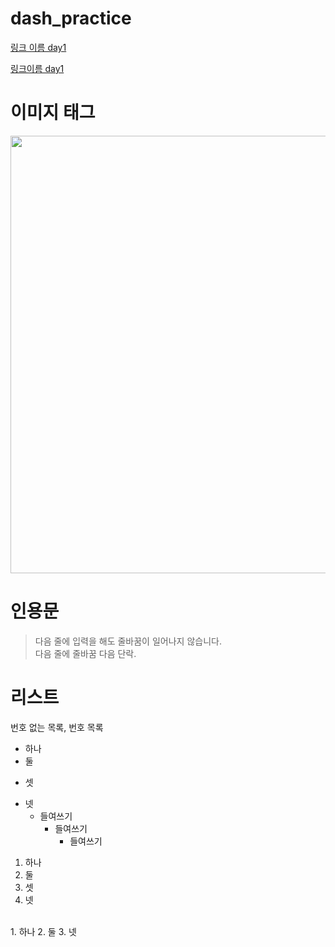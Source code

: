 # dash_practice

[]()

[링크 이름 day1](./day1/)


<a href='./day1/readme.md'>링크이름 day1 </a>

# 이미지 태그


<img src='https://src.hidoc.co.kr/image/lib/2022/5/12/1652337370806_0.jpg' width = '700'>

# 인용문


> 다음 줄에 입력을 해도 줄바꿈이 일어나지 않습니다.
> <br> 다음 줄에 줄바꿈
> 다음 단락.

# 리스트

번호 없는 목록, 번호 목록

- 하나
- 둘
* 셋
+ 넷
  - 들여쓰기
    - 들여쓰기
      - 들여쓰기
      
1. 하나
1. 둘
3. 셋
5. 넷
<br>
  1. 하나
    2. 둘
      3. 넷
